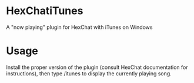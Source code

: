 HexChatiTunes
=============

A "now playing" plugin for HexChat with iTunes on Windows

Usage
=============

Install the proper version of the plugin (consult HexChat documentation for instructions), then type /itunes to display the currently playing song.
